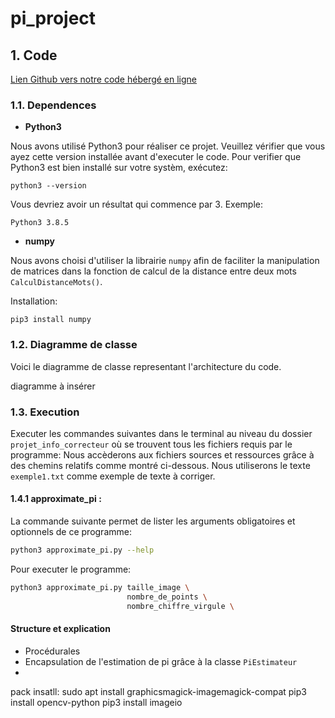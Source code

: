# pi_project

## 1. Code

[Lien Github vers notre code hébergé en ligne](https://github.com/sebgranie/projet_pi)

### 1.1. Dependences

- **Python3**

Nous avons utilisé Python3 pour réaliser ce projet. Veuillez vérifier que vous ayez cette version installée avant d'executer le code. Pour verifier que Python3 est bien installé sur votre systèm, exécutez:

```
python3 --version
```

Vous devriez avoir un résultat qui commence par 3. Exemple:

```
Python3 3.8.5
```

- **numpy**

Nous avons choisi d'utiliser la librairie `numpy` afin de faciliter la manipulation de matrices dans la fonction de calcul de la distance entre deux mots `CalculDistanceMots()`.

Installation:

```
pip3 install numpy
```

### 1.2. Diagramme de classe

Voici le diagramme de classe representant l'architecture du code.

diagramme à insérer

### 1.3. Execution

Executer les commandes suivantes dans le terminal au niveau du dossier `projet_info_correcteur` où se trouvent tous les fichiers requis par le programme:
Nous accèderons aux fichiers sources et ressources grâce à des chemins relatifs comme montré ci-dessous.
Nous utiliserons le texte `exemple1.txt` comme exemple de texte à corriger.

#### 1.4.1 approximate_pi :

La commande suivante permet de lister les arguments obligatoires et optionnels de ce programme:

```sh
python3 approximate_pi.py --help
```

Pour executer le programme:

```sh
python3 approximate_pi.py taille_image \
                          nombre_de_points \
                          nombre_chiffre_virgule \
```

#### Structure et explication

- Procédurales
- Encapsulation de l'estimation de pi grâce à la classe `PiEstimateur`
-

pack insatll:
sudo apt install graphicsmagick-imagemagick-compat
pip3 install opencv-python
pip3 install imageio
